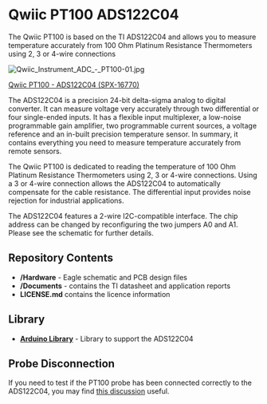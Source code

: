 # Qwiic PT100 ADS122C04

The Qwiic PT100 is based on the TI ADS122C04 and allows you to measure temperature accurately from
100 Ohm Platinum Resistance Thermometers using 2, 3 or 4-wire connections

![Qwiic_Instrument_ADC_-_PT100-01.jpg](https://cdn.sparkfun.com//assets/parts/1/5/6/6/2/16770-Qwiic_Instrument_ADC_-_PT100-01.jpg)

[Qwiic PT100 - ADS122C04 (SPX-16770)](https://www.sparkfun.com/products/16770)

The ADS122C04 is a precision 24-bit delta-sigma analog to digital converter. It can measure voltage very
accurately through two differential or four single-ended inputs. It has a flexible input multiplexer,
a low-noise programmable gain amplifier, two programmable current sources, a voltage reference
and an in-built precision temperature sensor. In summary, it contains everything you need to measure
temperature accurately from remote sensors.

The Qwiic PT100 is dedicated to reading the temperature of 100 Ohm Platinum Resistance Thermometers
using 2, 3 or 4-wire connections. Using a 3 or 4-wire connection allows the ADS122C04 to automatically
compensate for the cable resistance. The differential input provides noise rejection for industrial
applications.

The ADS122C04 features a 2-wire I2C-compatible interface. The chip address can be changed by
reconfiguring the two jumpers A0 and A1. Please see the schematic for further details.

## Repository Contents
- **/Hardware** - Eagle schematic and PCB design files
- **/Documents** - contains the TI datasheet and application reports
- **LICENSE.md** contains the licence information

## Library

- **[Arduino Library](https://github.com/sparkfun/SparkFun_ADS122C04_ADC_Arduino_Library)** - Library to support the ADS122C04

## Probe Disconnection

If you need to test if the PT100 probe has been connected correctly to the ADS122C04, you may find [this discussion](https://forum.sparkfun.com/viewtopic.php?p=231735#p231735) useful.

